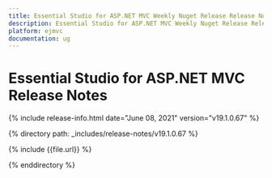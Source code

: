 ```yaml
---
title: Essential Studio for ASP.NET MVC Weekly Nuget Release Release Notes  
description: Essential Studio for ASP.NET MVC Weekly Nuget Release Release Notes  
platform: ejmvc
documentation: ug
---
```


# Essential Studio for ASP.NET MVC  Release Notes  

{% include release-info.html date="June 08, 2021"  version="v19.1.0.67" %} 


{% directory path: _includes/release-notes/v19.1.0.67
 %}

{% include {{file.url}} %}

{% enddirectory %}